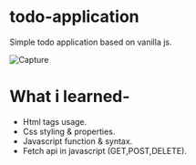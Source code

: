 # todo-application
Simple todo application based on vanilla js.

![Capture](https://user-images.githubusercontent.com/29699985/130734941-615cbb17-338f-4100-8bb8-ccef995ed190.JPG)


# What i learned-
* Html tags usage.
* Css styling & properties.
* Javascript function & syntax.
* Fetch api in javascript (GET,POST,DELETE).


